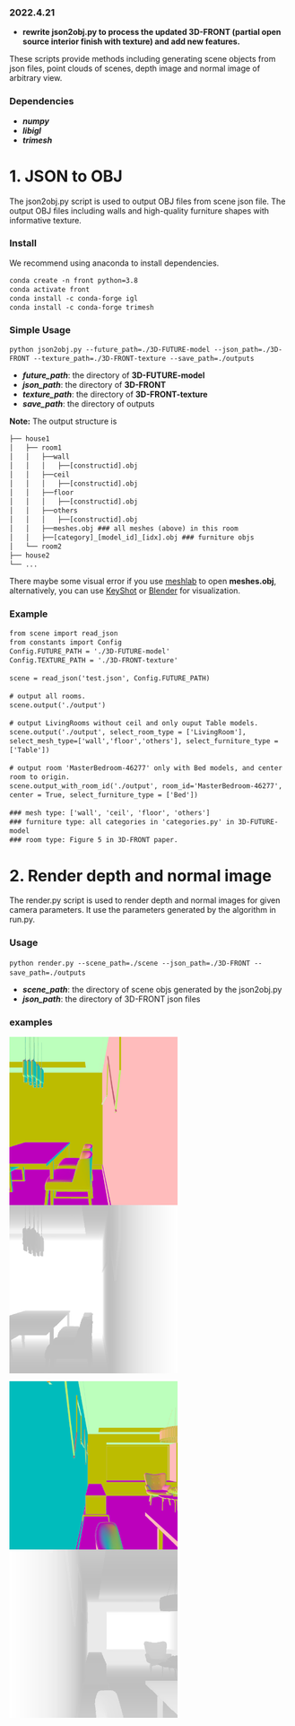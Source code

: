 

### 2022.4.21 
* **rewrite json2obj.py to process the updated 3D-FRONT (partial open source interior finish with texture) and add new features.**

These scripts provide methods including generating scene objects from json files, point clouds of scenes, depth image and normal image of arbitrary view.

### Dependencies
  + ***numpy***
  + ***libigl***
  + ***trimesh***


# 1. JSON to OBJ
The json2obj.py script is used to output OBJ files from scene json file. The output OBJ files including walls and high-quality furniture shapes with informative texture.



### Install
We recommend using anaconda to install dependencies.
```
conda create -n front python=3.8
conda activate front
conda install -c conda-forge igl
conda install -c conda-forge trimesh
```
### Simple Usage
```
python json2obj.py --future_path=./3D-FUTURE-model --json_path=./3D-FRONT --texture_path=./3D-FRONT-texture --save_path=./outputs
```
  + ***future_path***: the directory of **3D-FUTURE-model**
  + ***json_path***: the directory of **3D-FRONT**
  + ***texture_path***: the directory of **3D-FRONT-texture**
  + ***save_path***: the directory of outputs

**Note:** 
The output structure is
```
├── house1
│   ├── room1
│   │   ├──wall
│   │   │   ├──[constructid].obj
│   │   ├──ceil
│   │   │   ├──[constructid].obj
│   │   ├──floor
│   │   │   ├──[constructid].obj
│   │   ├──others
│   │   │   ├──[constructid].obj
│   │   ├──meshes.obj ### all meshes (above) in this room 
│   │   ├──[category]_[model_id]_[idx].obj ### furniture objs
│   └── room2
├── house2
└── ...
```
There maybe some visual error if you use [meshlab](https://www.meshlab.net/) to open **meshes.obj**, alternatively, you can use [KeyShot](https://www.keyshot.com/) or [Blender](https://www.blender.org/) for visualization.

### Example

```
from scene import read_json
from constants import Config
Config.FUTURE_PATH = './3D-FUTURE-model'
Config.TEXTURE_PATH = './3D-FRONT-texture'

scene = read_json('test.json', Config.FUTURE_PATH)

# output all rooms.
scene.output('./output')

# output LivingRooms without ceil and only ouput Table models.
scene.output('./output', select_room_type = ['LivingRoom'], select_mesh_type=['wall','floor','others'], select_furniture_type = ['Table'])

# output room 'MasterBedroom-46277' only with Bed models, and center room to origin.
scene.output_with_room_id('./output', room_id='MasterBedroom-46277', center = True, select_furniture_type = ['Bed'])

### mesh type: ['wall', 'ceil', 'floor', 'others']
### furniture type: all categories in 'categories.py' in 3D-FUTURE-model
### room type: Figure 5 in 3D-FRONT paper.
```

  
# 2. Render depth and normal image

The render.py script is used to render depth and normal images for given camera parameters. It use the parameters generated by the algorithm in run.py.

 ### Usage

`python render.py --scene_path=./scene --json_path=./3D-FRONT --save_path=./outputs` 

  + ***scene_path***: the directory of scene objs generated by the json2obj.py
  + ***json_path***: the directory of 3D-FRONT json files

### examples

<img src="imgs/normal1.png" width = "300" height = "300" align=center /><img src="imgs/depth1.png" width = "300" height = "300" align=center />

<img src="imgs/normal2.png" width = "300" height = "300" align=center /><img src="imgs/depth2.png" width = "300" height = "300" align=center />

